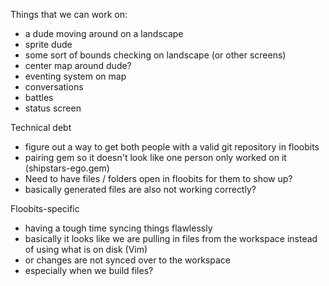 Things that we can work on:

 - a dude moving around on a landscape
  - sprite dude
  - some sort of bounds checking on landscape (or other screens)
  - center map around dude?
 - eventing system on map
  - conversations
 - battles
 - status screen


 Technical debt
  - figure out a way to get both people with a valid git repository in floobits
  - pairing gem so it doesn't look like one person only worked on it (shipstars-ego.gem)
  - Need to have files / folders open in floobits for them to show up?
   - basically generated files are also not working correctly?

 Floobits-specific
  - having a tough time syncing things flawlessly
   - basically it looks like we are pulling in files from the workspace instead of using what is on disk (Vim)
   - or changes are not synced over to the workspace
   - especially when we build files?
